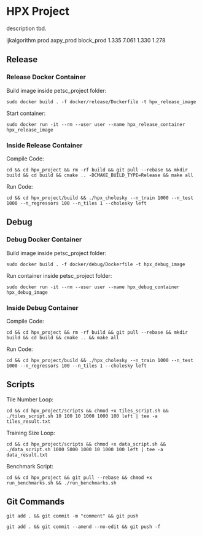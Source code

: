 # HPX Project

description tbd.

ijkalgorithm   prod   axpy_prod  block_prod
 1.335       7.061    1.330       1.278

## Release

### Release Docker Container

Build image inside petsc_project folder:

`sudo docker build . -f docker/release/Dockerfile -t hpx_release_image`

Start container:

`sudo docker run -it --rm --user user --name hpx_release_container hpx_release_image`

### Inside Release Container
Compile Code:

`cd && cd hpx_project && rm -rf build && git pull --rebase && mkdir build && cd build && cmake .. -DCMAKE_BUILD_TYPE=Release && make all`

Run Code:

`cd && cd hpx_project/build && ./hpx_cholesky --n_train 1000 --n_test 1000 --n_regressors 100 --n_tiles 1 --cholesky left`


## Debug

### Debug Docker Container

Build image inside petsc_project folder:

`sudo docker build . -f docker/debug/Dockerfile -t hpx_debug_image`

Run container inside petsc_project folder:

`sudo docker run -it --rm --user user --name hpx_debug_container hpx_debug_image`

### Inside Debug Container

Compile Code:

`cd && cd hpx_project && rm -rf build && git pull --rebase && mkdir build && cd build && cmake .. && make all`

Run Code:

`cd && cd hpx_project/build && ./hpx_cholesky --n_train 1000 --n_test 1000 --n_regressors 100 --n_tiles 1 --cholesky left`

## Scripts

Tile Number Loop:

`cd && cd hpx_project/scripts && chmod +x tiles_script.sh && ./tiles_script.sh 10 100 10 1000 1000 100 left | tee -a tiles_result.txt`

Training Size Loop:

`cd && cd hpx_project/scripts && chmod +x data_script.sh && ./data_script.sh 1000 5000 1000 10 1000 100 left | tee -a data_result.txt`

Benchmark Script:

`cd && cd hpx_project && git pull --rebase && chmod +x run_benchmarks.sh && ./run_benchmarks.sh`


## Git Commands

`git add . && git commit -m "comment" && git push`

`git add . && git commit --amend --no-edit && git push -f`
